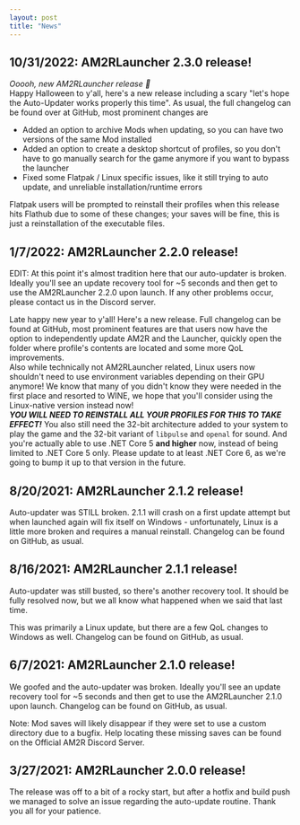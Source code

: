 ```yaml
---
layout: post
title: "News"
---
```


## 10/31/2022: AM2RLauncher 2.3.0 release!
*Ooooh, new AM2RLauncher release 👻*  
Happy Halloween to y'all, here's a new release including a scary "let's hope the Auto-Updater works properly this time". As usual, the full changelog can be found over at GitHub, most prominent changes are
- Added an option to archive Mods when updating, so you can have two versions of the same Mod installed
- Added an option to create a desktop shortcut of profiles, so you don't have to go manually search for the game anymore if you want to bypass the launcher
- Fixed some Flatpak / Linux specific issues, like it still trying to auto update, and unreliable installation/runtime errors

Flatpak users will be prompted to reinstall their profiles when this release hits Flathub due to some of these changes; your saves will be fine, this is just a reinstallation of the executable files.

## 1/7/2022: AM2RLauncher 2.2.0 release!
EDIT: At this point it's almost tradition here that our auto-updater is broken. Ideally you'll see an update recovery tool for ~5 seconds and then get to use the AM2RLauncher 2.2.0 upon launch. If any other problems occur, please contact us in the Discord server.

Late happy new year to y'all! Here's a new release. Full changelog can be found at GitHub, most prominent features are that users now have the option to independently update AM2R and the Launcher, quickly open the folder where profile's contents are located and some more QoL improvements.  
Also while technically not AM2RLauncher related, Linux users now shouldn't need to use environment variables depending on their GPU anymore! We know that many of you didn't know they were needed in the first place and resorted to WINE, we hope that you'll consider using the Linux-native version instead now!  
***YOU WILL NEED TO REINSTALL ALL YOUR PROFILES FOR THIS TO TAKE EFFECT!*** You also still need the 32-bit architecture added to your system to play the game and the 32-bit variant of `libpulse` and `openal` for sound. 
And you're actually able to use .NET Core 5 **and higher** now, instead of being limited to .NET Core 5 only. Please update to at least .NET Core 6, as we're going to bump it up to that version in the future.

## 8/20/2021: AM2RLauncher 2.1.2 release!

Auto-updater was STILL broken. 2.1.1 will crash on a first update attempt but when launched again will fix itself on Windows - unfortunately, Linux is a little more broken and requires a manual reinstall. Changelog can be found on GitHub, as usual.

## 8/16/2021: AM2RLauncher 2.1.1 release!

Auto-updater was still busted, so there's another recovery tool. It should be fully resolved now, but we all know what happened when we said that last time.

This was primarily a Linux update, but there are a few QoL changes to Windows as well. Changelog can be found on GitHub, as usual.

## 6/7/2021: AM2RLauncher 2.1.0 release!

We goofed and the auto-updater was broken. Ideally you'll see an update recovery tool for ~5 seconds and then get to use the AM2RLauncher 2.1.0 upon launch. Changelog can be found on GitHub, as usual.

Note: Mod saves will likely disappear if they were set to use a custom directory due to a bugfix. Help locating these missing saves can be found on the Official AM2R Discord Server.

## 3/27/2021: AM2RLauncher 2.0.0 release!

The release was off to a bit of a rocky start, but after a hotfix and build push we managed to solve an issue regarding the auto-update routine. Thank you all for your patience.
